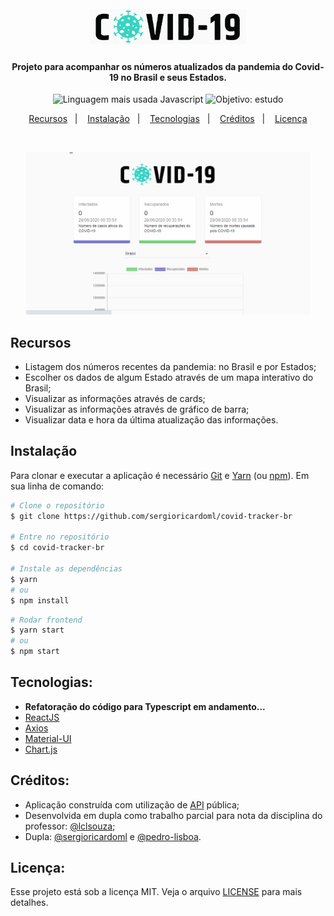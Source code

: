 <h1 align="center">
  <br>
  <img alt="Covid Tracker BR" src="https://github.com/sergioricardoml/covid-tracker-br/blob/master/img-github/covid-tracker.png?raw=true" width="250px">
</h1>

<h4 align="center">Projeto para acompanhar os números atualizados da pandemia do Covid-19 no Brasil e seus Estados.</h4>

<p align="center">
  <img alt="Linguagem mais usada Javascript" src="https://img.shields.io/github/languages/top/sergioricardoml/covid-tracker-br?style=flat">
  <img alt="Objetivo: estudo" src="https://img.shields.io/badge/purpose-study-lightgrey?style=flat">
</p>

<p align="center">
  <a href="#recursos">Recursos</a>&nbsp;&nbsp;&nbsp;|&nbsp;&nbsp;&nbsp;
  <a href="#instalação">Instalação</a>&nbsp;&nbsp;&nbsp;|&nbsp;&nbsp;&nbsp;
  <a href="#tecnologias">Tecnologias</a>&nbsp;&nbsp;&nbsp;|&nbsp;&nbsp;&nbsp;
  <a href="#créditos">Créditos</a>&nbsp;&nbsp;&nbsp;|&nbsp;&nbsp;&nbsp;
  <a href="#licença">Licença</a>
</p>

<br />

<p align="center">
  <img src="https://github.com/sergioricardoml/covid-tracker-br/blob/master/img-github/covid-tracker.gif?raw=true" width="90%">
</p>

## Recursos
- Listagem dos números recentes da pandemia: no Brasil e por Estados;
- Escolher os dados de algum Estado através de um mapa interativo do Brasil;
- Visualizar as informações através de cards;
- Visualizar as informações através de gráfico de barra;
- Visualizar data e hora da última atualização das informações.

## Instalação

Para clonar e executar a aplicação é necessário [Git](https://git-scm.com) e [Yarn](https://yarnpkg.com/) (ou [npm](http://npmjs.com)). Em sua linha de comando:

```bash
# Clone o repositório
$ git clone https://github.com/sergioricardoml/covid-tracker-br

# Entre no repositório
$ cd covid-tracker-br

# Instale as dependências
$ yarn
# ou
$ npm install
```
```bash
# Rodar frontend
$ yarn start
# ou
$ npm start
```
## Tecnologias:
- **Refatoração do código para Typescript em andamento...**
- [ReactJS](https://pt-br.reactjs.org/)
- [Axios](https://github.com/axios/axios)
- [Material-UI](https://material-ui.com/pt/)
- [Chart.js](https://www.chartjs.org/)

## Créditos:
- Aplicação construída com utilização de [API](https://covid19.mathdro.id/api/) pública;
- Desenvolvida em dupla como trabalho parcial para nota da disciplina do professor: [@lclsouza](https://github.com/lclsouza);
- Dupla: [@sergioricardoml](https://github.com/sergioricardoml) e [@pedro-lisboa](https://github.com/pedro-lisboa).

## Licença:
Esse projeto está sob a licença MIT. Veja o arquivo [LICENSE](LICENSE) para mais detalhes.
